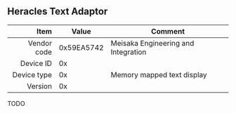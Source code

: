 Heracles Text Adaptor
----


|     Item       |   Value    |   Comment
| -------------: | ---------- | ----------------
|    Vendor code | 0x59EA5742 | Meisaka Engineering and Integration
|      Device ID | 0x         | 
|    Device type | 0x         | Memory mapped text display
|        Version | 0x         |


TODO
